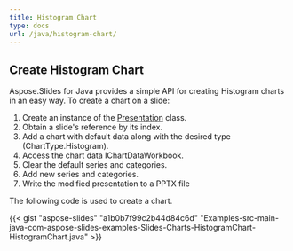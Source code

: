 ```yaml
---
title: Histogram Chart
type: docs
url: /java/histogram-chart/
---
```



## **Create Histogram Chart**
Aspose.Slides for Java provides a simple API for creating Histogram charts in an easy way. To create a chart on a slide:

1. Create an instance of the [Presentation](https://apireference.aspose.com/slides/java/com.aspose.slides/Presentation) class.
1. Obtain a slide's reference by its index.
1. Add a chart with default data along with the desired type (ChartType.Histogram).
1. Access the chart data IChartDataWorkbook.
1. Clear the default series and categories.
1. Add new series and categories.
1. Write the modified presentation to a PPTX file

The following code is used to create a chart.

{{< gist "aspose-slides" "a1b0b7f99c2b44d84c6d" "Examples-src-main-java-com-aspose-slides-examples-Slides-Charts-HistogramChart-HistogramChart.java" >}}

